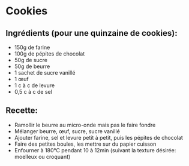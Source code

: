 # Cookies

## Ingrédients (pour une quinzaine de cookies):
  * 150g de farine
  * 100g de pépites de chocolat
  * 50g de sucre
  * 50g de beurre
  * 1 sachet de sucre vanillé
  * 1 œuf
  * 1 c à c de levure
  * 0,5 c à c de sel

## Recette:
  - Ramollir le beurre au micro-onde mais pas le faire fondre
  - Mélanger beurre, œuf, sucre, sucre vanillé
  - Ajouter farine, sel et levure petit à petit, puis les pépites de chocolat
  - Faire des petites boules, les mettre sur du papier cuisson
  - Enfourner à 180°C pendant 10 à 12min (suivant la texture désirée: moelleux ou croquant)